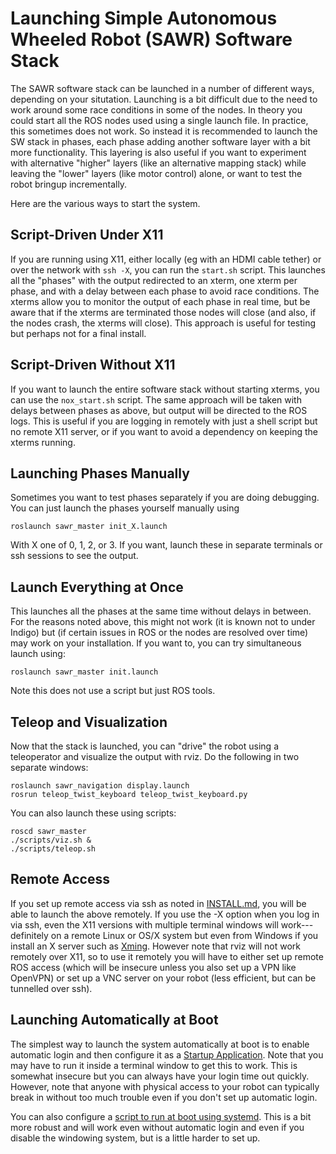 # Launching Simple Autonomous Wheeled Robot (SAWR) Software Stack

The SAWR software stack can be launched in a number of different ways,
depending on your situtation.
Launching is a bit difficult due to the need to work around some race
conditions in some of the nodes.
In theory you could start all the ROS nodes used using a single launch file.
In practice, this sometimes does not work.
So instead it is recommended to launch the SW stack in phases,
each phase adding another software layer with a bit more functionality.
This layering
is also useful if you want to experiment with alternative "higher" layers
(like an alternative mapping stack)
while leaving the "lower" layers (like motor control) alone,
or want to test the robot bringup incrementally.

Here are the various ways to start the system.

## Script-Driven Under X11
If you are running using X11,
either locally (eg with an HDMI cable tether)
or over the network with ``ssh -X``,
you can run the ``start.sh`` script.
This launches all the "phases" with the output redirected to an xterm,
one xterm per phase,
and with a delay between each phase to avoid race conditions.
The xterms allow you to monitor the output of each phase
in real time, but be aware that if the xterms are terminated those
nodes will close (and also, if the nodes crash, the xterms will close).
This approach is useful for testing but perhaps not for
a final install.

## Script-Driven Without X11
If you want to launch the entire software stack without starting xterms,
you can use the ``nox_start.sh`` script.
The same approach will be taken with delays between phases as above,
but output will be directed to the ROS logs.
This is useful if you are logging in remotely with just a shell script
but no remote X11 server,
or if you want to avoid a dependency on keeping the xterms running.

## Launching Phases Manually
Sometimes you want to test phases separately if you are doing debugging.
You can just launch the phases yourself manually using

    roslaunch sawr_master init_X.launch

With X one of 0, 1, 2, or 3.
If you want,
launch these in separate terminals or ssh sessions to see the output.

## Launch Everything at Once
This launches all the phases at the same time without delays in between.
For the reasons noted above,
this might not work (it is known not to under Indigo)
but (if certain issues in ROS or the nodes are resolved over time)
may work on your installation.
If you want to, you can try simultaneous launch using:

    roslaunch sawr_master init.launch

Note this does not use a script but just ROS tools.

## Teleop and Visualization

Now that the stack is launched, you can "drive" the robot using a teleoperator
and visualize the output with rviz.
Do the following in two separate windows:

    roslaunch sawr_navigation display.launch
    rosrun teleop_twist_keyboard teleop_twist_keyboard.py

You can also launch these using scripts:

    roscd sawr_master
    ./scripts/viz.sh &
    ./scripts/teleop.sh

## Remote Access

If you set up remote access via ssh as noted in [INSTALL.md](INSTALL.md),
you will be able to launch the above remotely.
If you use the -X option when you log in via ssh,
even the X11 versions with multiple terminal windows will
work---definitely on a remote Linux or OS/X system but even from Windows if you
install an X server such as [Xming](http://www.straightrunning.com/XmingNotes/).
However note that rviz will not work remotely over X11,
so to use it remotely you will have to either set up remote ROS access
(which will be insecure unless you also set up a VPN like OpenVPN)
or set up a VNC server on your robot
(less efficient, but can be tunnelled over ssh).

## Launching Automatically at Boot

The simplest way to launch the system automatically at boot is to enable automatic login
and then configure it as a [Startup Application](https://help.ubuntu.com/16.04/ubuntu-help/startup-applications.html).
Note that you may have to run it inside a terminal window to get this to work.
This is somewhat insecure but you can always have your login time out quickly.
However, note that anyone with physical access to your robot can typically break in without too much trouble
even if you don't set up automatic login.

You can also configure a
[script to run at boot using systemd](https://linuxconfig.org/how-to-automatically-execute-shell-script-at-startup-boot-on-systemd-linux).
This is a bit more robust and will work even without automatic login and even if you disable the windowing system,
but is a little harder to set up.
